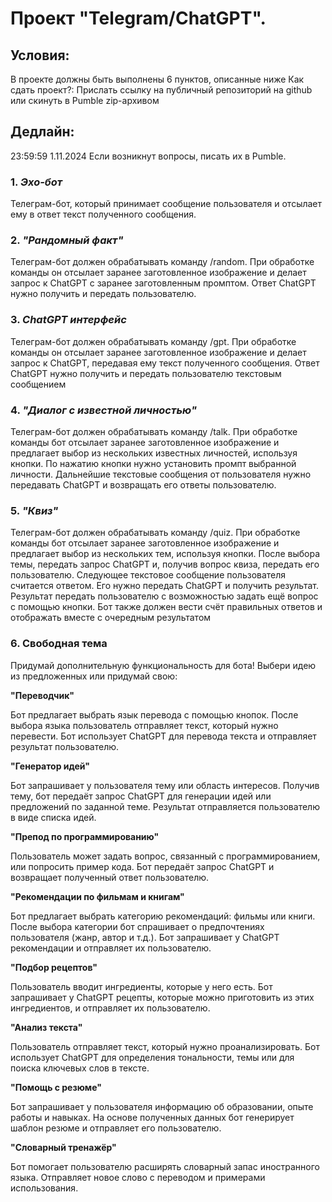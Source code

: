 # Проект "Telegram/ChatGPT".

## Условия:
В проекте должны быть выполнены 6 пунктов, описанные ниже
Как сдать проект?:
Прислать ссылку на публичный репозиторий на github или скинуть в Pumble zip-архивом 

## Дедлайн:
23:59:59 1.11.2024
Если возникнут вопросы, писать их в Pumble.

### 1. *Эхо-бот*
Телеграм-бот, который принимает сообщение пользователя и отсылает ему в ответ
текст полученного сообщения.


### 2. *"Рандомный факт"*
Телеграм-бот должен обрабатывать команду /random.
При обработке команды он отсылает заранее заготовленное изображение
и делает запрос к ChatGPT с заранее заготовленным промптом.
 Ответ ChatGPT нужно получить и передать пользователю.


### 3. *ChatGPT интерфейс*
Телеграм-бот должен обрабатывать команду /gpt.
При обработке команды он отсылает заранее заготовленное изображение
и делает запрос к ChatGPT, передавая ему
текст полученного сообщения. Ответ ChatGPT нужно получить и
передать пользователю текстовым сообщением


### 4. *"Диалог с известной личностью"*
Телеграм-бот должен обрабатывать команду /talk.
При обработке команды бот отсылает заранее заготовленное изображение и
предлагает выбор из нескольких известных личностей,
используя кнопки. По нажатию кнопки нужно установить промпт выбранной личности.
Дальнейшие текстовые сообщения от пользователя нужно передавать ChatGPT и
возвращать его ответы пользователю.


### 5. *"Квиз"*
Телеграм-бот должен обрабатывать команду /quiz.
При обработке команды бот отсылает заранее заготовленное изображение
и предлагает выбор из нескольких тем, используя кнопки.
После выбора темы, передать запрос ChatGPT и, получив вопрос квиза, передать его
пользователю. Следующее текстовое сообщение пользователя считается ответом.
Его нужно передать ChatGPT и получить результат. Результат передать пользователю
с возможностью задать ещё вопрос с помощью кнопки.
Бот также должен вести счёт правильных ответов и
отображать вместе с очередным результатом

### 6. **Свободная тема**

Придумай дополнительную функциональность для бота! Выбери идею из предложенных или придумай свою:

**"Переводчик"**

Бот предлагает выбрать язык перевода с помощью кнопок.
После выбора языка пользователь отправляет текст, который нужно перевести.
Бот использует ChatGPT для перевода текста и отправляет результат пользователю.

**"Генератор идей"**

Бот запрашивает у пользователя тему или область интересов.
Получив тему, бот передаёт запрос ChatGPT для генерации идей или предложений по заданной теме.
Результат отправляется пользователю в виде списка идей.

**"Препод по программированию"**

Пользователь может задать вопрос, связанный с программированием, или попросить пример кода.
Бот передаёт запрос ChatGPT и возвращает полученный ответ пользователю.

**"Рекомендации по фильмам и книгам"**

Бот предлагает выбрать категорию рекомендаций: фильмы или книги.
После выбора категории бот спрашивает о предпочтениях пользователя (жанр, автор и т.д.).
Бот запрашивает у ChatGPT рекомендации и отправляет их пользователю.

**"Подбор рецептов"**

Пользователь вводит ингредиенты, которые у него есть.
Бот запрашивает у ChatGPT рецепты, которые можно приготовить из этих ингредиентов, и отправляет их пользователю.

**"Анализ текста"**

Пользователь отправляет текст, который нужно проанализировать.
Бот использует ChatGPT для определения тональности, темы или для поиска ключевых слов в тексте.

**"Помощь с резюме"**

Бот запрашивает у пользователя информацию об образовании, опыте работы и навыках.
На основе полученных данных бот генерирует шаблон резюме и отправляет его пользователю.

**"Словарный тренажёр"**

Бот помогает пользователю расширять словарный запас иностранного языка.
Отправляет новое слово с переводом и примерами использования.